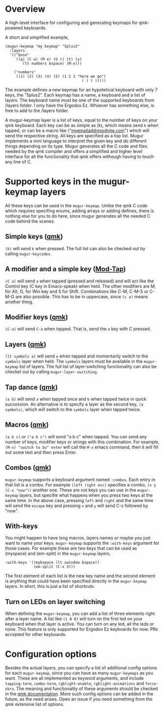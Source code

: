 # Overview

A high-level interface for configuring and generating keymaps for qmk-powered
keyboards.

A short and simplified example,

```emacs-lisp
(mugur-keymap "my keymap" "5plus2"
  :layers
  '(("base"
     ((q) (C w) (M e) (G r) (t) (y)
        (lt numbers bspace) (M-x)))

    ("numbers"
     ((1) (2) (3) (4) (5) (1 2 3 "here we go")
                                   ( ) ( )))))
```

The example defines a new keymap for an hypotetical keyboard with only 7 keys,
the "5plus2". Each keymap has a name, a keyboard and a list of layers. The
keyboard name must be one of the supported keyboards from /layers folder. I only
have the Ergodox Ez. Whoever has something else, is free to add to the /layers
folder.

A mugur-keymap layer is a list of keys, equal to the number of keys on your qmk
keyboard. Each key can be as simple as (k), which means send `k` when tapped, or
can be a macro like ("myemailaddress@me.com") which will send the respective
string. All keys are specified as a lisp list. Mugur implements a mini language
to interpret the given key and do different things depending on its type. 
Mugur generates all the C code and files needed by the qmk compiler and offers a
simplified and higher level interface for all the functionality that qmk offers
withough having to touch any line of C.

# Supported keys in the mugur-keymap layers 

All these keys can be used in the `mugur-keymap`. Unlike the qmk C code which
requires specifing enums, adding arrays or adding defines, there is nothing else
for you to do here, since mugur generates all the needed C code behind the
scenes.

## Simple keys ([qmk](https://beta.docs.qmk.fm/using-qmk/simple-keycodes))

`(k)` will send `k` when pressed. The full list can also be checked out by
calling `mugur-keycodes`.

## A modifier and a simple key ([Mod-Tap](https://beta.docs.qmk.fm/using-qmk/advanced-keycodes/mod_tap))

`(C a)` will send `a` when tapped (pressed and released) and will act like the
Control key (C key in Emacs-speak) when held. The other modifiers are M, for
Alt, G, for Win key and S for Shift. Combinations like C-M, C-M-S or C-M-G are
also possible. This has to be in uppercase, since `(c a)` means another
thing.

## Modifier keys ([qmk](https://beta.docs.qmk.fm/using-qmk/simple-keycodes/feature_advanced_keycodes))

`(C-a)` will send `C-a` when tapped. That is, send the `a` key with C pressed. 

## Layers ([qmk](https://beta.docs.qmk.fm/using-qmk/software-features/feature_layers))

`(lt symbols a)` will send `a` when tapped and momentarily switch to the
`symbols` layer when held. The `symbols` layers must be available in the
`mugur-keymap` list of layers. The full list of layer-switching functionality
can also be checket out by calling `mugur-layer-switching`.

## Tap dance ([qmk](https://beta.docs.qmk.fm/using-qmk/software-features/feature_tap_dance))

`(a b)` will send `a` when tapped once and `b` when tapped twice in quick
succession. An alternative is to specify a layer as the second key, `(a
symbols)`, which will switch to the `symbols` layer when tapped twice.

## Macros ([qmk](https://beta.docs.qmk.fm/using-qmk/advanced-keycodes/feature_macros))

`(a b c)` or `("a b c")` will send "a b c" when tapped. You can send any number
of keys, modifier keys or strings with this combination. For example, `(M-x)
"switch to bu" enter` will call the `M-x` emacs command, then it will fill out
some text and then press Enter.

## Combos ([qmk](https://beta.docs.qmk.fm/using-qmk/software-features/feature_combo))

`mugur-keymap` supports a keyboard argument named `:combos`. Each entry in that
list is a combo. For example `(left right esc)` specifies a combo, `(x y (C-x
"now"))` another one. These are not keys you can use in the `mugur-keymap`
layers, but specifie what happens when you press two keys at the same time. In
the above case, pressing `left` and `right` and the same time will send the
`escape` key and pressing `x` and `y` will send C-x followed by "now".

## With-keys 

You might happen to have long macros, layers names or maybe you just want to
name your keys. `mugur-keymap` supports the `:with-keys` argument for those
cases. For example these are two keys that can be used as (myspace) and
(em-split) in the `mugur-keymap` layers,

```emacs-lisp
:with-keys '((mybspace (lt xwindow bspace))
             (em-split (C-x 3)))

```
The first element of each list is the new key name and the second element is
anything that could have been specified directly in the `mugur-keymap`
layers. In short, this is just a list of shortcuts.

## Turn on LEDs on layer switching

When defining the `mugur-keymap`, you can add a list of three elements right
after a layer name. A list like `(1 0 0)` will turn on the first led on your
keyboard when that layer is active. You can turn on any led, all the leds or
none. This feature is only supported for Ergodox Ez keyboards for now. PRs
accepted for other keyboards.


# Configuration options

Besides the actual layers, you can specify a list of additional config options
for each `mugur-keymap`, since you can have as many `mugur-keymaps` as you
want. These are all implemented as keyword arguments, and include
`tapping-term`, `combo-term`, `rgblight-enable`, `rgblight-animations` and
`force-nkro`. The meaning and functionality of these arguments should be checked
in the [qmk documentation](https://beta.docs.qmk.fm/developing-qmk/qmk-reference/config_options#behaviors-that-can-be-configured). More such config options can be added in the
future, as the need arises. Open an issue if you need something from the qmk
extensive list of options.


